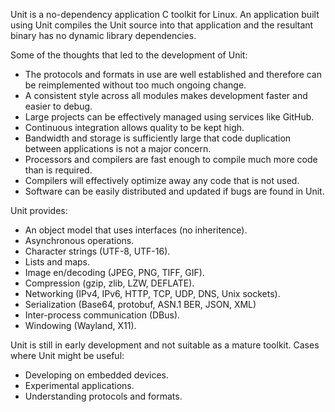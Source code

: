 Unit is a no-dependency application C toolkit for Linux.
An application built using Unit compiles the Unit source into that
application and the resultant binary has no dynamic library dependencies.

Some of the thoughts that led to the development of Unit:
 - The protocols and formats in use are well established and therefore
   can be reimplemented without too much ongoing change.
 - A consistent style across all modules makes development faster and
   easier to debug.
 - Large projects can be effectively managed using services like GitHub.
 - Continuous integration allows quality to be kept high.
 - Bandwidth and storage is sufficiently large that code duplication
   between applications is not a major concern.
 - Processors and compilers are fast enough to compile much more code
   than is required.
 - Compilers will effectively optimize away any code that is not used.
 - Software can be easily distributed and updated if bugs are found in
   Unit.

Unit provides:
 - An object model that uses interfaces (no inheritence).
 - Asynchronous operations.
 - Character strings (UTF-8, UTF-16).
 - Lists and maps.
 - Image en/decoding (JPEG, PNG, TIFF, GIF).
 - Compression (gzip, zlib, LZW, DEFLATE).
 - Networking (IPv4, IPv6, HTTP, TCP, UDP, DNS, Unix sockets).
 - Serialization (Base64, protobuf, ASN.1 BER, JSON, XML)
 - Inter-process communication (DBus).
 - Windowing (Wayland, X11).

Unit is still in early development and not suitable as a mature toolkit.
Cases where Unit might be useful:
 - Developing on embedded devices.
 - Experimental applications.
 - Understanding protocols and formats.
